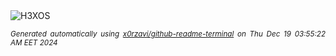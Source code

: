 <div align="justify">
<picture>
    <source media="(prefers-color-scheme: dark)" srcset="https://i.ibb.co/h1h2v9R/output-gif.gif">
    <source media="(prefers-color-scheme: light)" srcset="https://i.ibb.co/h1h2v9R/output-gif.gif">
    <img alt="H3XOS" src="https://i.ibb.co/h1h2v9R/output-gif.gif">
</picture>

<sub><i>Generated automatically using [x0rzavi/github-readme-terminal](https://github.com/x0rzavi/github-readme-terminal) on Thu Dec 19 03:55:22 AM EET 2024</i></sub>
</div>